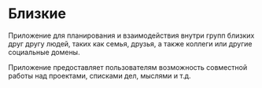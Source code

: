 # Близкие

Приложение для планирования и взаимодействия внутри групп близких друг другу людей, таких как семья, друзья, а также коллеги или другие социальные домены.

Приложение предоставляет пользователям возможность совместной работы над проектами, списками дел, мыслями и т.д.
